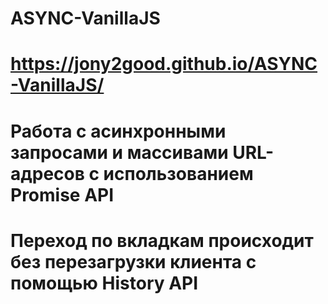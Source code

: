 # ASYNC-VanillaJS
# https://jony2good.github.io/ASYNC-VanillaJS/
# Работа с асинхронными запросами и массивами URL-адресов с использованием Promise API
# Переход по вкладкам происходит без перезагрузки клиента с помощью History API
